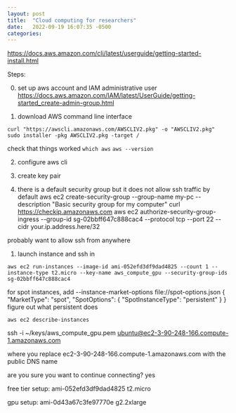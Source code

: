 ```yaml
---
layout: post
title:  "Cloud computing for researchers"
date:   2022-09-19 16:07:35 -0500
categories: 
---
```


https://docs.aws.amazon.com/cli/latest/userguide/getting-started-install.html

Steps:

0. set up aws account and IAM administrative user
https://docs.aws.amazon.com/IAM/latest/UserGuide/getting-started_create-admin-group.html

1. download AWS command line interface

`curl "https://awscli.amazonaws.com/AWSCLIV2.pkg" -o "AWSCLIV2.pkg"`
`sudo installer -pkg AWSCLIV2.pkg -target /`

check that things worked 
`which aws`
`aws --version`

2. configure aws cli



3. create key pair

4. there is a default security group but it does not allow ssh traffic by default
aws ec2 create-security-group --group-name my-pc --description "Basic security group for my computer"
curl https://checkip.amazonaws.com
aws ec2 authorize-security-group-ingress --group-id sg-02bbff647c888cac4 --protocol tcp --port 22 --cidr your.ip.address.here/32

probably want to allow ssh from anywhere



1. launch instance and ssh in

`aws ec2 run-instances --image-id ami-052efd3df9dad4825 --count 1 --instance-type t2.micro --key-name aws_compute_gpu --security-group-ids sg-02bbff647c888cac4`

for spot instances, add --instance-market-options file://spot-options.json
{
  "MarketType": "spot",
  "SpotOptions": {
    "SpotInstanceType": "persistent"
  }
}
figure out what persistent does

`aws ec2 describe-instances`

ssh -i ~/keys/aws_compute_gpu.pem ubuntu@ec2-3-90-248-166.compute-1.amazonaws.com

where you replace ec2-3-90-248-166.compute-1.amazonaws.com with the public DNS name

are you sure you want to continue connecting? yes

free tier setup:
ami-052efd3df9dad4825
t2.micro


gpu setup:
ami-0d43a67c3fe97770e
g2.2xlarge